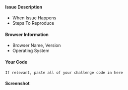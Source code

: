<!--
Issue template
To Use this Template:
* Fill out what you can
* Delete what you do not fill out
-->

#### Issue Description
* When Issue Happens
* Steps To Reproduce

#### Browser Information
* Browser Name, Version
* Operating System

#### Your Code

```
If relevant, paste all of your challenge code in here
```

#### Screenshot
